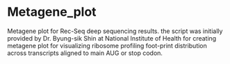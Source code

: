 # Metagene_plot
Metagene plot for Rec-Seq deep sequencing results. the script was initially provided by Dr. Byung-sik Shin at National Institute of Health for creating metagene plot for visualizing ribosome profiling foot-print distribution across transcripts aligned to main AUG or stop codon. 
